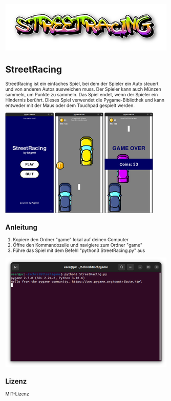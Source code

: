 ![Logo](https://github.com/b1gm0/StreetRacing/blob/main/Logo.png?raw=true)

# StreetRacing

StreetRacing ist ein einfaches Spiel, bei dem der Spieler ein Auto steuert und von anderen Autos ausweichen muss. Der Spieler kann auch Münzen sammeln, um Punkte zu sammeln. Das Spiel endet, wenn der Spieler ein Hindernis berührt. Dieses Spiel verwendet die Pygame-Bibliothek und kann entweder mit der Maus oder dem Touchpad gespielt werden.

<img src="https://github.com/b1gm0/StreetRacing/blob/main/Spielstand1.png?raw=true" width="30%" height="30%"> <img src="https://github.com/b1gm0/StreetRacing/blob/main/Spielstand2.png?raw=true" width="30%" height="30%"> <img src="https://github.com/b1gm0/StreetRacing/blob/main/Spielstand3.png?raw=true" width="30%" height="30%">

## Anleitung

1. Kopiere den Ordner "game" lokal auf deinen Computer
2. Öffne den Kommandozeile und navigiere zum Ordner "game"
3. Führe das Spiel mit dem Befehl "python3 StreetRacing.py" aus

![Ausführung](https://github.com/b1gm0/StreetRacing/blob/main/Ausfuehrung.png?raw=true)

## Lizenz

MIT-Lizenz
